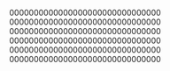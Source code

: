 0000000000000000000000000000000
0000000000000000000000000000000
0000000000000000000000000000000
0000000000000000000000000000000
0000000000000000000000000000000
0000000000000000000000000000000
